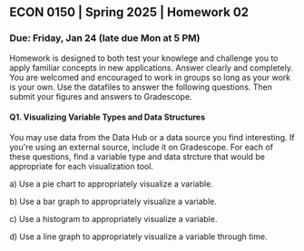 

<div style="margin-top: -70px;"></div>

## ECON 0150 | Spring 2025 | Homework 02

### Due: Friday, Jan 24 (late due Mon at 5 PM)

Homework is designed to both test your knowlege and challenge you to apply familiar concepts in new applications. Answer clearly and completely. You are welcomed and encouraged to work in groups so long as your work is your own. Use the datafiles to answer the following questions. Then submit your figures and answers to Gradescope.

#### Q1. Visualizing Variable Types and Data Structures

You may use data from the Data Hub or a data source you find interesting. If you're using an external source, include it on Gradescope. For each of these questions, find a variable type and data strcture that would be appropriate for each visualization tool.



a) Use a pie chart to appropriately visualize a variable. 

b) Use a bar graph to appropriately visualize a variable.

c) Use a histogram to appropriately visualize a variable.

d) Use a line graph to appropriately visualize a variable through time.
